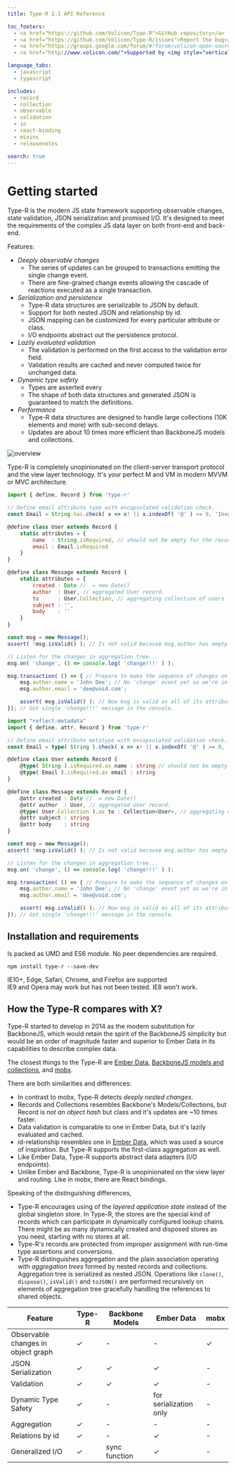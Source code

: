 ```yaml
---
title: Type-R 2.1 API Reference

toc_footers:
  - <a href="https://github.com/Volicon/Type-R">GitHub repository</a>
  - <a href="https://github.com/Volicon/Type-R/issues">Report the bug</a>
  - <a href="https://groups.google.com/forum/#!forum/volicon-open-source">Ask the question</a>
  - <a href="http://www.volicon.com/">Supported by <img style="vertical-align: middle" src="images/volicon_verizon_dm.png"/></a>

language_tabs:
  - javascript
  - typescript

includes:
  - record
  - collection
  - observable
  - validation
  - io
  - react-binding
  - mixins
  - releasenotes

search: true
---
```


# Getting started

Type-R is the modern JS state framework supporting observable changes, state validation, JSON serialization and promised I/O. It's designed to meet the requirements of the complex JS data layer on both front-end and back-end.

Features:

- *Deeply observable changes*
    - The series of updates can be grouped to transactions emitting the single change event.
    - There are fine-grained change events allowing the cascade of reactions executed as a single transaction.
- *Serialization and persistence*
    - Type-R data structures are serializable to JSON by default.
    - Support for both nested JSON and relationship by id.
    - JSON mapping can be customized for every particular attribute or class.
    - I/O endpoints abstract out the persistence protocol.
- *Lazily evaluated validation*
    - The validation is performed on the first access to the validation error field.
    - Validation results are cached and never computed twice for unchanged data.
- *Dynamic type safety*
    - Types are asserted every 
    - The shape of both data structures and generated JSON is guaranteed to match the definitions.
- *Performance*
    - Type-R data structures are designed to handle large collections (10K elements and more) with sub-second delays.
    - Updates are about 10 times more efficient than BackboneJS models and collections.

![overview](images/overview.png)

Type-R is completely unopinionated on the client-server transport protocol and the view layer technology. It's your perfect M and VM in modern MVVM or MVC architecture.

```javascript
import { define, Record } from 'type-r'

// Define email attribute type with encapsulated validation check.
const Email = String.has.check( x => x! || x.indexOf( '@' ) >= 0, 'Invalid email' );

@define class User extends Record {
    static attributes = {
        name  : String.isRequired, // should not be empty for the record to be valid.
        email : Email.isRequired
    }
}

@define class Message extends Record {
    static attributes = {
        created : Date //  = new Date()
        author  : User, // aggregated User record.
        to      : User.Collection, // aggregating collection of users
        subject : '',
        body    : ''
    }
}

const msg = new Message();
assert( !msg.isValid() ); // Is not valid because msg.author has empty attributes

// Listen for the changes in aggregation tree...
msg.on( 'change', () => console.log( 'change!!!' ) );

msg.transaction( () => { // Prepare to make the sequence of changes on msg
    msg.author.name = 'John Dee'; // No 'change' event yet as we're in the transaction. 
    msg.author.email = 'dee@void.com'; 

    assert( msg.isValid() ); // Now msg is valid as all of its attributes are valid.
}); // Got single 'change!!!' message in the console.
```

```typescript
import "reflect-metadata"
import { define, attr, Record } from 'type-r'

// Define email attribute metatype with encapsulated validation check.
const Email = type( String ).check( x => x! || x.indexOf( '@' ) >= 0, 'Invalid email' );

@define class User extends Record {
    @type( String ).isRequired.as name : string // should not be empty for the record to be valid.
    @type( Email ).isRequired.as email : string
}

@define class Message extends Record {
    @attr created : Date //  = new Date()
    @attr author  : User, // aggregated User record.
    @type( User.Collection ).as to : Collection<User>, // aggregating collection of users
    @attr subject : string
    @attr body    : string
}

const msg = new Message();
assert( !msg.isValid() ); // Is not valid because msg.author has empty attributes

// Listen for the changes in aggregation tree...
msg.on( 'change', () => console.log( 'change!!!' ) );

msg.transaction( () => { // Prepare to make the sequence of changes on msg
    msg.author.name = 'John Dee'; // No 'change' event yet as we're in the transaction. 
    msg.author.email = 'dee@void.com'; 

    assert( msg.isValid() ); // Now msg is valid as all of its attributes are valid.
}); // Got single 'change!!!' message in the console.
```

## Installation and requirements

Is packed as UMD and ES6 module. No peer dependencies are required.

`npm install type-r --save-dev`

<aside class="success">IE10+, Edge, Safari, Chrome, and Firefox are supported</aside>

<aside class="warning">IE9 and Opera may work but has not been tested. IE8 won't work.</aside>

## How the Type-R compares with X?

Type-R started to develop in 2014 as the modern substitution for BackboneJS, which would retain the spirit of the BackboneJS simplicity but would be an order of magnitude faster and superior to Ember Data in its capabilities to describe complex data.

The closest things to the Type-R are [Ember Data](https://guides.emberjs.com/v2.2.0/models/), [BackboneJS models and collections](http://backbonejs.org/#Model), and [mobx](https://github.com/mobxjs/mobx).

There are both similarities and differences:

- In contrast to mobx, Type-R detects _deeply nested changes_.
- Records and Collections resembles Backbone's Models/Collections, but Record is _not an object hash_ but class and it's updates are ~10 times faster.
- Data validation is comparable to one in Ember Data, but it's lazily evaluated and cached.
- id-relationship resembles one in [Ember Data](https://guides.emberjs.com/v2.2.0/models/relationships/), which was used a source of inspiration. But Type-R supports the first-class aggregation as well.
- Like Ember Data, Type-R supports abstract data adapters (I/O endpoints).
- Unlike Ember and Backbone, Type-R is unopinionated on the view layer and routing. Like in mobx, there are React bindings.

Speaking of the distinguishing differences,

- Type-R encourages using of the _layered application state_ instead of the global singleton store. In Type-R, the stores are the special kind of records which can participate in dynamically configured lookup chains. There might be as many dynamically created and disposed stores as you need, starting with no stores at all.
- Type-R's records are protected from improper assignment with run-time type assertions and conversions.
- Type-R distinguishes aggregation and the plain association operating with _aggregation trees_ formed by nested records and collections. Aggregation tree is serialized as nested JSON. Operations like `clone()`, `dispose()`, `isValid()` and `toJSON()` are performed recursively on elements of aggregation tree gracefully handling the references to shared objects.

Feature | Type-R | Backbone Models | Ember Data | mobx
-|-|-|-|-
Observable changes in object graph | ✓ | - | - | ✓
JSON Serialization | ✓ | ✓ | ✓ | -
Validation | ✓ | ✓ | ✓ | -
Dynamic Type Safety | ✓ | - | for serialization only | -
Aggregation | ✓ | - | - | -
Relations by id | ✓ | - | ✓ | - 
Generalized I/O | ✓ | sync function | ✓ | - 
